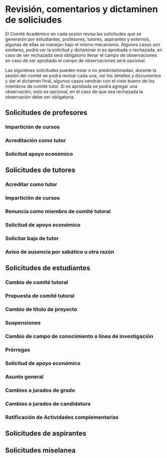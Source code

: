 # Revisión, comentarios y dictaminen de soliciudes 
El Comité Académico en cada sesión revisa las solicitudes que se generarón por estudiantes, profesores, tutores, aspirantes y externos,
algunas de ellas se manejan bajo el mismo mecanismo. Algunos casos son similares, podrá ver la solicitud y dictaminar si es aprobada
o rechazada, en caso de ser rechazada será obligatorio llenar el campo de observaciones en caso de ser aprobado el campo
de observaciones será opcional.

Las siguietnes solicitudes pueden estar o no predictaminadas, durante la sesión del comité se podrá revisar cada una, ver los detalles y documentos y dar el dictamen final, algunos casos vendrán con el visto bueno de los miembros de comité tutor. Si es aprobada se podrá agregar una observación, esto es opcional, en el caso de que sea rechazada la observación debe ser obligatoria.

## Solicitudes de profesores

### Impartición de cursos

### Acreditación como tutor

### Solicitud apoyo económico

## Solicitudes de tutores

### Acreditar como tutor

### Impartición de cursos

### Renuncia como miembro de comité tutoral

### Solicitud de apoyo económico

### Solicitar baja de tutor

### Aviso de ausencia por sabático u otra razón

## Solicitudes de estudiantes

### Cambio de comité tutoral

### Propuesta de comité tutoral

### Cambio de título de proyecto

### Suspensiones

### Cambio de campo de conocimiento o línea de investigación

### Prórrogas

### Solicitud de apoyo económico

### Asunto general

### Cambios a jurados de grado

### Cambios a jurados de candidatura

### Ratificación de Actividades complementarias

## Solicitudes de aspirantes

## Solicitudes miselanea 



